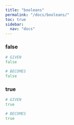 ```yaml
---
title: "booleans"
permalink: "/docs/booleans/"
toc: true
sidebar:
  nav: "docs"
---
```

### false
```ruby
# GIVEN
false
```
```ruby
# BECOMES
false
```
### true
```ruby
# GIVEN
true
```
```ruby
# BECOMES
true
```
